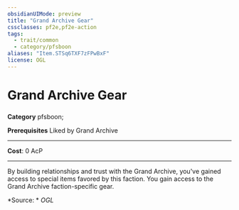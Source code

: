 ```yaml
---
obsidianUIMode: preview
title: "Grand Archive Gear"
cssclasses: pf2e,pf2e-action
tags:
  - trait/common
  - category/pfsboon
aliases: "Item.STSq6TXF7zFPwBxF"
license: OGL
---
```

# Grand Archive Gear

### 

**Category** pfsboon; 



**Prerequisites** Liked by Grand Archive
* * *
**Cost**: 0 AcP

* * *

By building relationships and trust with the Grand Archive, you've gained access to special items favored by this faction. You gain access to the Grand Archive faction-specific gear.

*Source: *
*OGL*
